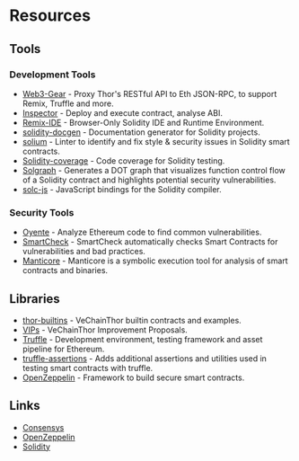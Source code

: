 # Resources
## Tools

### Development Tools

+ [Web3-Gear](https://github.com/vechain/web3-gear) - Proxy Thor's RESTful API to Eth JSON-RPC, to support Remix, Truffle and more.
+ [Inspector](https://github.com/vechain/inspector-app) - Deploy and execute contract, analyse ABI.
+ [Remix-IDE](https://github.com/ethereum/remix-ide) - Browser-Only Solidity IDE and Runtime Environment.
+ [solidity-docgen](https://github.com/OpenZeppelin/solidity-docgen) - Documentation generator for Solidity projects.
+ [solium](https://github.com/duaraghav8/Ethlint) - Linter to identify and fix style & security issues in Solidity smart contracts.
+ [Solidity-coverage](https://github.com/sc-forks/solidity-coverage) - Code coverage for Solidity testing.
+ [Solgraph](https://github.com/raineorshine/solgraph) - Generates a DOT graph that visualizes function control flow of a Solidity contract and highlights potential security vulnerabilities.
+ [solc-js](https://github.com/ethereum/solc-js) - JavaScript bindings for the Solidity compiler.


### Security Tools

+ [Oyente](https://github.com/melonproject/oyente) - Analyze Ethereum code to find common vulnerabilities.
+ [SmartCheck](https://tool.smartdec.net/) - SmartCheck automatically checks Smart Contracts for vulnerabilities and bad practices.
+ [Manticore](https://github.com/trailofbits/manticore) - Manticore is a symbolic execution tool for analysis of smart contracts and binaries.


## Libraries

+ [thor-builtins](https://github.com/vechain/thor-builtins) - VeChainThor builtin contracts and examples.
+ [VIPs](https://github.com/vechain/VIPs) - VeChainThor Improvement Proposals.
+ [Truffle](https://github.com/trufflesuite/truffle) - Development environment, testing framework and asset pipeline for Ethereum.
+ [truffle-assertions](https://github.com/rkalis/truffle-assertions) - Adds additional assertions and utilities used in testing smart contracts with truffle.
+ [OpenZeppelin](https://github.com/OpenZeppelin/zeppelin-solidity/) - Framework to build secure smart contracts.


## Links

+ [Consensys](https://consensys.github.io/)
+ [OpenZeppelin](https://github.com/OpenZeppelin/zeppelin-solidity/)
+ [Solidity](https://solidity.readthedocs.io/en/latest/)